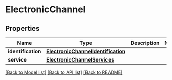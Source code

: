 # ElectronicChannel

## Properties
Name | Type | Description | Notes
------------ | ------------- | ------------- | -------------
**identification** | [**ElectronicChannelIdentification**](ElectronicChannelIdentification.md) |  | 
**service** | [**ElectronicChannelServices**](ElectronicChannelServices.md) |  | 

[[Back to Model list]](../README.md#documentation-for-models) [[Back to API list]](../README.md#documentation-for-api-endpoints) [[Back to README]](../README.md)

